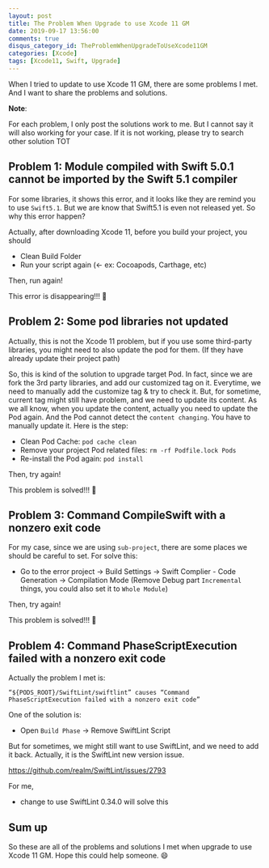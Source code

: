 ```yaml
---
layout: post
title: The Problem When Upgrade to use Xcode 11 GM
date: 2019-09-17 13:56:00
comments: true
disqus_category_id: TheProblemWhenUpgradeToUseXcode11GM
categories: [Xcode]
tags: [Xcode11, Swift, Upgrade]
---
```


When I tried to update to use Xcode 11 GM, there are some problems I met. And I want to share the problems and solutions.

**Note**:

For each problem, I only post the solutions work to me. But I cannot say it will also working for your case. If it is not working, please try to search other solution TOT

## Problem 1: Module compiled with Swift 5.0.1 cannot be imported by the Swift 5.1 compiler

For some libraries, it shows this error, and it looks like they are remind you to use `Swift5.1`. But we are know that Swift5.1 is even not released yet. So why this error happen?

Actually, after downloading Xcode 11, before you build your project, you should

- Clean Build Folder
- Run your script again (<- ex: Cocoapods, Carthage, etc)

Then, run again!

This error is disappearing!!! :tada:

## Problem 2: Some pod libraries not updated

Actually, this is not the Xcode 11 problem, but if you use some third-party libraries, you might need to also update the pod for them.
(If they have already update their project path)

So, this is kind of the solution to upgrade target Pod. In fact, since we are fork the 3rd party libraries, and add our customized tag on it. Everytime, we need to manually add the customize tag & try to check it. But, for sometime, current tag might still have problem, and we need to update its content. As we all know, when you update the content, actually you need to update the Pod again. And the Pod cannot detect the `content changing`. You have to manually update it. Here is the step:

- Clean Pod Cache: `pod cache clean`
- Remove your project Pod related files: `rm -rf Podfile.lock Pods`
- Re-install the Pod again: `pod install`

Then, try again!

This problem is solved!!! :tada:

## Problem 3: Command CompileSwift with a nonzero exit code

For my case, since we are using `sub-project`, there are some places we should be careful to set. For solve this:

- Go to the error project -> Build Settings -> Swift Complier - Code Generation -> Compilation Mode (Remove Debug part `Incremental` things, you could also set it to `Whole Module`)

Then, try again!

This problem is solved!!! :tada:

## Problem 4: Command PhaseScriptExecution failed with a nonzero exit code

Actually the problem I met is:
```
“${PODS_ROOT}/SwiftLint/swiftlint” causes “Command PhaseScriptExecution failed with a nonzero exit code”
```

One of the solution is:

- Open `Build Phase` -> Remove SwiftLint Script

But for sometimes, we might still want to use SwiftLint, and we need to add it back. Actually, it is the SwiftLint new version issue.

https://github.com/realm/SwiftLint/issues/2793

For me,
- change to use SwiftLint 0.34.0 will solve this

## Sum up

So these are all of the problems and solutions I met when upgrade to use Xcode 11 GM. Hope this could help someone. :smile:
